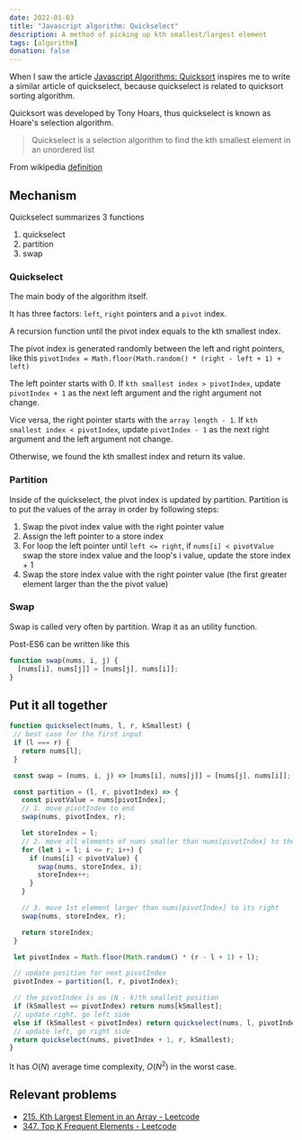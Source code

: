 ```yaml
---
date: 2022-01-03
title: "Javascript algorithm: Quickselect"
description: A method of picking up kth smallest/largest element
tags: [algorithm]
donation: false
---
```


When I saw the article [Javascript Algorithms: Quicksort](https://wsvincent.com/javascript-algorithms-quicksort/) inspires me to write a similar article of quickselect, because quickselect is related to quicksort sorting algorithm.

Quicksort was developed by Tony Hoars, thus quickselect is known as Hoare's selection algorithm.

> Quickselect is a selection algorithm to find the kth smallest element in an unordered list

From wikipedia [definition](https://en.wikipedia.org/wiki/quickselect)

<!-- more -->

## Mechanism

Quickselect summarizes 3 functions

1. quickselect
2. partition
3. swap

### Quickselect

The main body of the algorithm itself.

It has three factors: `left`, `right` pointers and a `pivot` index.

A recursion function until the pivot index equals to the kth smallest index.

The pivot index is generated randomly between the left and right pointers, like this `pivotIndex = Math.floor(Math.random() * (right - left + 1) + left)`

The left pointer starts with 0. If `kth smallest index > pivotIndex`, update `pivotIndex + 1` as the next left argument and the right argument not change.

Vice versa, the right pointer starts with the `array length - 1`. If `kth smallest index < pivotIndex`, update `pivotIndex - 1` as the next right argument and the left argument not change.

Otherwise, we found the kth smallest index and return its value.

### Partition

Inside of the quickselect, the pivot index is updated by partition. Partition is to put the values of the array in order by following steps:

1. Swap the pivot index value with the right pointer value
2. Assign the left pointer to a store index
3. For loop the left pointer until `left <= right`, if `nums[i] < pivotValue` swap the store index value and the loop's i value, update the store index + 1
4. Swap the store index value with the right pointer value (the first greater element larger than the the pivot value)

### Swap

Swap is called very often by partition. Wrap it as an utility function.

Post-ES6 can be written like this

```js
function swap(nums, i, j) {
  [nums[i], nums[j]] = [nums[j], nums[i]];
}
```

## Put it all together

```js
function quickselect(nums, l, r, kSmallest) {
 // best case for the first input
 if (l === r) {
   return nums[l];
 }

 const swap = (nums, i, j) => [nums[i], nums[j]] = [nums[j], nums[i]];

 const partition = (l, r, pivotIndex) => {
   const pivotValue = nums[pivotIndex];
   // 1. move pivotIndex to end
   swap(nums, pivotIndex, r);

   let storeIndex = l;
   // 2. move all elements of nums smaller than nums[pivotIndex] to the left
   for (let i = l; i <= r; i++) {
     if (nums[i] < pivotValue) {
       swap(nums, storeIndex, i);
       storeIndex++;
     }
   }

   // 3. move 1st element larger than nums[pivotIndex] to its right
   swap(nums, storeIndex, r);

   return storeIndex;
 }

 let pivotIndex = Math.floor(Math.random() * (r - l + 1) + l);

 // update position for next pivotIndex
 pivotIndex = partition(l, r, pivotIndex);

 // the pivotIndex is on (N - k)th smallest position
 if (kSmallest == pivotIndex) return nums[kSmallest];
 // update right, go left side
 else if (kSmallest < pivotIndex) return quickselect(nums, l, pivotIndex - 1, kSmallest);
 // update left, go right side
 return quickselect(nums, pivotIndex + 1, r, kSmallest);
}
```

It has $O(N)$ average time complexity, $O(N^2)$ in the worst case.

## Relevant problems

- [215. Kth Largest Element in an Array - Leetcode](https://leetcode.com/problems/kth-largest-element-in-an-array/)
- [347. Top K Frequent Elements - Leetcode](https://leetcode.com/problems/top-k-frequent-elements/description/)
